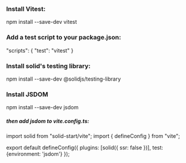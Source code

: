 ### Install Vitest:

npm install --save-dev vitest

### Add a test script to your package.json:

"scripts": {
  "test": "vitest"
}

### Install solid's testing library:

npm install --save-dev @solidjs/testing-library

### Install JSDOM

npm install --save-dev jsdom

##### then add jsdom to vite.config.ts:

import solid from "solid-start/vite";
import { defineConfig } from "vite";

export default defineConfig({
  plugins: [solid({ ssr: false })],
  test: {environment: 'jsdom'}
});

